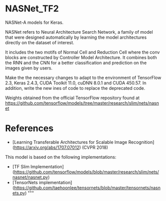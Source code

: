 # NASNet_TF2

NASNet-A models for Keras.

NASNet refers to Neural Architecture Search Network, a family of model that were 
designed automatically by learning the model architectures directly on the dataset
of interest.

It includes the two motifs of Normal Cell and Reduction Cell where the conv blocks 
are constructed by Controller Model Architecture. It combines both the RNN and the 
CNN for a better classification and prediction on the images given by users. 
 
Make the the necessary changes to adapt to the environment of TensorFlow 2.3, Keras 
2.4.3, CUDA Toolkit 11.0, cuDNN 8.0.1 and CUDA 450.57. In addition, write the new 
ines of code to replace the deprecated code. 

Weights obtained from the official TensorFlow repository found at
https://github.com/tensorflow/models/tree/master/research/slim/nets/nasnet

# References
 - [Learning Transferable Architectures for Scalable Image Recognition]
    (https://arxiv.org/abs/1707.07012) (CVPR 2018)

This model is based on the following implementations:
 - [TF Slim Implementation]
   (https://github.com/tensorflow/models/blob/master/research/slim/nets/nasnet/nasnet.py)
 - [TensorNets implementation]
   (https://github.com/taehoonlee/tensornets/blob/master/tensornets/nasnets.py)
"""
